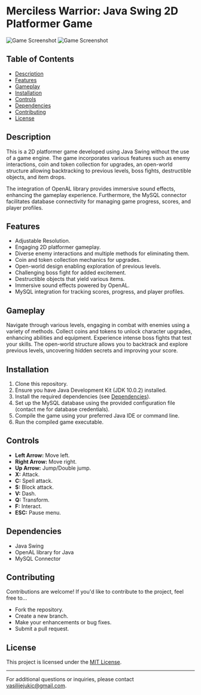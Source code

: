 # Merciless Warrior: Java Swing 2D Platformer Game

![Game Screenshot](https://i.ibb.co/pLcKdr4/Fight.gif)
![Game Screenshot](https://i.ibb.co/92CN7kQ/Boss.gif)

## Table of Contents

- [Description](#description)
- [Features](#features)
- [Gameplay](#gameplay)
- [Installation](#installation)
- [Controls](#controls)
- [Dependencies](#dependencies)
- [Contributing](#contributing)
- [License](#license)

## Description

This is a 2D platformer game developed using Java Swing without the use of a game engine. The game incorporates various features such as enemy interactions, coin and token collection for upgrades, an open-world structure allowing backtracking to previous levels, boss fights, destructible objects, and item drops.

The integration of OpenAL library provides immersive sound effects, enhancing the gameplay experience. Furthermore, the MySQL connector facilitates database connectivity for managing game progress, scores, and player profiles.

## Features

- Adjustable Resolution.
- Engaging 2D platformer gameplay.
- Diverse enemy interactions and multiple methods for eliminating them.
- Coin and token collection mechanics for upgrades.
- Open-world design enabling exploration of previous levels.
- Challenging boss fight for added excitement.
- Destructible objects that yield various items.
- Immersive sound effects powered by OpenAL.
- MySQL integration for tracking scores, progress, and player profiles.

## Gameplay

Navigate through various levels, engaging in combat with enemies using a variety of methods. Collect coins and tokens to unlock character upgrades, enhancing abilities and equipment. Experience intense boss fights that test your skills. The open-world structure allows you to backtrack and explore previous levels, uncovering hidden secrets and improving your score.

## Installation

1. Clone this repository.
2. Ensure you have Java Development Kit (JDK 10.0.2) installed.
3. Install the required dependencies (see [Dependencies](#dependencies)).
4. Set up the MySQL database using the provided configuration file (contact me for database credentials).
5. Compile the game using your preferred Java IDE or command line.
6. Run the compiled game executable.

## Controls

- **Left Arrow:** Move left.
- **Right Arrow:** Move right.
- **Up Arrow:** Jump/Double jump.
- **X:** Attack.
- **C:** Spell attack.
- **S:** Block attack.
- **V:** Dash.
- **Q:** Transform.
- **F:** Interact.
- **ESC:** Pause menu.

## Dependencies

- Java Swing
- OpenAL library for Java
- MySQL Connector

## Contributing

Contributions are welcome! If you'd like to contribute to the project, feel free to...

- Fork the repository.
- Create a new branch.
- Make your enhancements or bug fixes.
- Submit a pull request.

## License

This project is licensed under the [MIT License](LICENSE).

---

For additional questions or inquiries, please contact [vasilijejukic@gmail.com](mailto:vasilijejukic@gmail.com).
